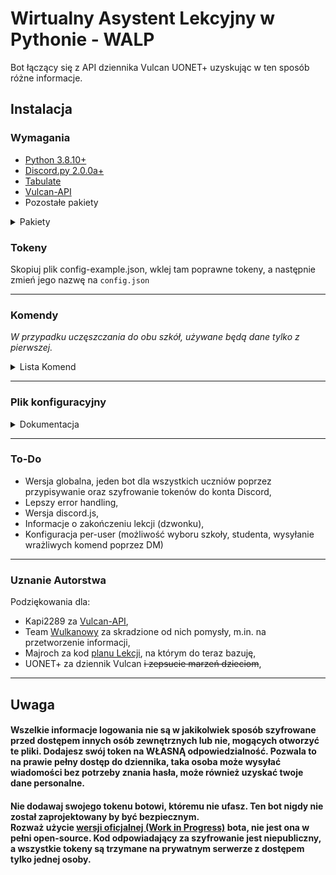 # Wirtualny Asystent Lekcyjny w Pythonie -  WALP

Bot łączący się z API dziennika Vulcan UONET+ uzyskując w ten sposób różne informacje.

## Instalacja
### **Wymagania**
- [Python 3.8.10+](https://www.python.org/downloads/release/python-3810/)
- [Discord.py 2.0.0a+](https://github.com/Rapptz/discord.py/)
- [Tabulate](https://pypi.org/project/tabulate/)
- [Vulcan-API](https://github.com/kapi2289/vulcan-api)
- Pozostałe pakiety
<details>
<summary>Pakiety</summary>
aenum==3.1.11
aiodns==3.0.0
aiohttp==3.8.1
aiosignal==1.2.0
async-timeout==4.0.2
attrs==21.4.0
cchardet==2.1.7
cffi==1.15.0
charset-normalizer==2.0.12
cryptography==37.0.2
discord.py @ git+https://github.com/Rapptz/discord.py@348764583d95265f40b8a683e2f8ac73d6c173f5
frozenlist==1.3.0
future==0.18.2
idna==3.3
multidict==6.0.2
pycares==4.1.2
pycparser==2.21
pyOpenSSL==22.0.0
python-dateutil==2.8.2
pytz==2022.1
PyYAML==6.0
related==0.7.2
six==1.16.0
tabulate==0.8.9
uonet-request-signer-hebe==0.1.1
vulcan-api==2.1.1
yarl==1.7.2
</details>

### **Tokeny**
Skopiuj plik config-example.json, wklej tam poprawne tokeny, a następnie zmień jego nazwę na `config.json`

---

### **Komendy**
*W przypadku uczęszczania do obu szkół, używane będą dane tylko z pierwszej.*
<details>
<summary>Lista Komend</summary>

- !plan <dzień>
> Wyświetla plan lekcji ucznia z danego dnia.
> Aliasy: `lekcje`, `planlekcji`
- !frekwencja <dzień>
> Wyświetla frekwencję ucznia z danego dnia. 
> Aliasy: `obecność`, `obecnosc`
- !oceny
> Wyświetla wszystkie oceny z aktualnego półrocza.
> Alias: `grades`
- !ocena <id oceny>
> Wyświetla szczegółowe informacje o ocenie. 
> Alias: `grade`
- !numerek
> Wysyła szczęśliwy numerek z dzisiejszego dnia.
> Aliasy: `numer`, `szczęśliwynumerek`, `szczesliwynumerek`, `luckynumber`
- !homework
> Wyświetla zadania domowe na aktualny tydzień.
> Aliasy: `zadania_domowe`, `zadane`, `zadaniadomowe`, `zaddom`, `hw`

</details>

---

### **Plik konfiguracyjny**
<details>
<summary>Dokumentacja</summary>

- prefix
> Sama nazwa wskazuje na funkcję tej linii. 
> <br>Domyślna wartość - `"!"`

- token
> Token wymagany do uruchomienia bota. Uzyskasz go tworząc bota na [tej](https://discord.com/developers/applications 'Kliknij mnie!') stronie.
> <br>**Nie podawaj go nikomu.**
> <br>Domyślna wartość - `"TOKEN_GOES_HERE"`

- ownerID
> Pole zawierające Discord ID osoby zarządzacej botem. Uprawnia do ustawienia globalnych tokenów.
> <br>Domyślna wartość - `"00000000000"`

- errorChannel
> Zawiera ID Kanału na który wysyłane są wszystkie błędy, które występują podczas działania bota. 
> <br>Zalecane jest, by kanał był dostępny tylko dla osoby zarządzającej botem.
> <br>Domyślna wartość - `"00000000000"`

- debug
> Opcja używana do znalezenia błędów. Włączenie tej opcji spowoduje wysyłanie znacznie większej ilości logów do konsoli.
> <br>Domyślna wartość - `"false"`

**Konfiguracja Dziennika**

- dziennik_mode
> Tryb użytkowania dziennika. Posiada 3 opcje; `"global"`, `"user"` oraz `"both"`.
> <br>Opcja `"global"` oznacza ustawienie tokenu przez osobę zarządzającą. Informacje z dziennika będą pobierane z jej konta, zgodnie z ustawieniem `RODO`.
> <br>Opcja `"user"` zmusza każdego użytkownika do dodania własnego tokenu do bota poprzez komendę. 
> <br>Opcja `"both"` to hybryda obu powyższych opcji. Jeśli użytkownik nie ma ustawionego tokenu, użyty zostanie token globalny, zgodnie z ustawieniem `RODO`.

- api_name
> Nazwa API w interfejsie dziennika w celu łatwego rozróżnienia. Dodawana do nazwy bota, oznacza to że cała nazwa będzie brzmieć:
> <br>`Wirtualny Asystent Lekcyjny w Pythonie - <api_name>`. Dodatkowo do nazwy dodane zostanie [G] jeśli konto jest globalne.

- RODO
> Nazwa tej opcji powinna częściowo tłumaczyć jej funkcjonalność. Ustawienie tej opcji na `"true"` w przypadku trybów `global` oraz `both` spowoduje wyłączenie komend, które mogą zawierać dane które mogą być uznane za osobiste. Opcja ta ignoruje osobę zarządzająca. Aktualnie są to `!oceny`, `!ocena` oraz `!frekwencja`.
> <br>Domyślna wartość - `"true"`

- dziennik_lessonstatus
> Wyświetlanie aktualnej lekcji w statusie bota. Domyślnie aktualizuje się co 60 sekund.
> <br>Domyślna wartość - `"true"`

**Konfiguracja Embedów**

- footerCopyright
> Tekst wyświetlany w stopce embedów.
> <br>Domyślna wartość - `"Wafelowski.dev"`

- footerCopyrightImage
> Zawiera URL obrazka, który będzie wyświetlany w stopce embeda.
> <br>Domyślna wartość - `"https://i.imgur.com/g3a3tLo.png"`

</details>

---

### To-Do
- Wersja globalna, jeden bot dla wszystkich uczniów poprzez przypisywanie oraz szyfrowanie tokenów do konta Discord,
- Lepszy error handling,
- Wersja discord.js,
- Informacje o zakończeniu lekcji (dzwonku),
- Konfiguracja per-user (możliwość wyboru szkoły, studenta, wysyłanie wrażliwych komend poprzez DM)

---

### Uznanie Autorstwa
Podziękowania dla:
- Kapi2289 za [Vulcan-API](https://github.com/kapi2289/vulcan-api),
- Team [Wulkanowy](https://wulkanowy.github.io) za skradzione od nich pomysły, m.in. na przetworzenie informacji,
- Majroch za kod [planu Lekcji](https://github.com/Majroch/plan-lekcji), na którym do teraz bazuję,
- UONET+ za dziennik Vulcan ~~i zepsucie marzeń dzieciom~~,

--- 

## **Uwaga**

#### Wszelkie informacje logowania nie są w jakikolwiek sposób szyfrowane przed dostępem innych osób zewnętrznych lub nie, mogących otworzyć te pliki. Dodajesz swój token na **WŁASNĄ** odpowiedzialność. Pozwala to na prawie pełny dostęp do dziennika, taka osoba może wysyłać wiadomości bez potrzeby znania hasła, może również uzyskać twoje dane personalne.
#### Nie dodawaj swojego tokenu botowi, któremu nie ufasz. Ten bot nigdy nie został zaprojektowany by być bezpiecznym. <br>Rozważ użycie [wersji oficjalnej (Work in Progress)]("https://github.com/HeavyWolfPL/AsystentLekcyjnyPy/") bota, nie jest ona w pełni open-source. Kod odpowiadający za szyfrowanie jest niepubliczny, a wszystkie tokeny są trzymane na prywatnym serwerze z dostępem tylko jednej osoby.